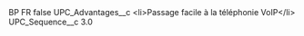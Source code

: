 <?xml version="1.0" encoding="UTF-8"?>
<CustomMetadata xmlns="http://soap.sforce.com/2006/04/metadata" xmlns:xsi="http://www.w3.org/2001/XMLSchema-instance" xmlns:xsd="http://www.w3.org/2001/XMLSchema">
    <label>BP FR</label>
    <protected>false</protected>
    <values>
        <field>UPC_Advantages__c</field>
        <value xsi:type="xsd:string">&lt;li&gt;Passage facile à la téléphonie VoIP&lt;/li&gt;</value>
    </values>
    <values>
        <field>UPC_Sequence__c</field>
        <value xsi:type="xsd:double">3.0</value>
    </values>
</CustomMetadata>
